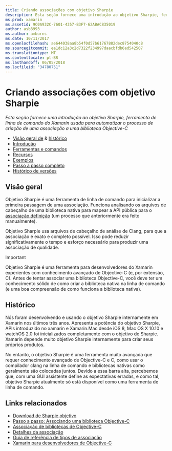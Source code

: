 ```yaml
---
title: Criando associações com objetivo Sharpie
description: Esta seção fornece uma introdução ao objetivo Sharpie, ferramenta de linha de comando do Xamarin usada para automatizar o processo de criação de uma associação a uma biblioteca Objective-C
ms.prod: xamarin
ms.assetid: 9C0A932C-7601-4357-B3F7-62ABAC835019
author: asb3993
ms.author: amburns
ms.date: 10/11/2017
ms.openlocfilehash: ae644038aa8b54f0d57b61767882dec8754040c8
ms.sourcegitcommit: ea1dc12a3c2d7322f234997daacbfdb6ad542507
ms.translationtype: MT
ms.contentlocale: pt-BR
ms.lasthandoff: 06/05/2018
ms.locfileid: "34780751"
---
```

# <a name="creating-bindings-with-objective-sharpie"></a>Criando associações com objetivo Sharpie

_Esta seção fornece uma introdução ao objetivo Sharpie, ferramenta de linha de comando do Xamarin usada para automatizar o processo de criação de uma associação a uma biblioteca Objective-C_

- [Visão geral de](#overview) & [histórico](#history)
- [Introdução](get-started.md)
- [Ferramentas e comandos](tools.md)
- [Recursos](platform/index.md)
- [Exemplos](examples/index.md)
- [Passo a passo completo](~/ios/platform/binding-objective-c/walkthrough.md)
- [Histórico de versões](releases.md)

## <a name="overview"></a>Visão geral

Objetivo Sharpie é uma ferramenta de linha de comando para inicializar a primeira passagem de uma associação.
Funciona analisando os arquivos de cabeçalho de uma biblioteca nativa para mapear a API pública para o [associação definição](~/cross-platform/macios/binding/objective-c-libraries.md#The_API_definition_file) (um processo que anteriormente era feito manualmente).

Objetivo Sharpie usa arquivos de cabeçalho de análise de Clang, para que a associação é exato e completo possível. Isso pode reduzir significativamente o tempo e esforço necessário para produzir uma associação de qualidade.

> [!IMPORTANT]
> Objetivo Sharpie é uma ferramenta para desenvolvedores do Xamarin experientes com conhecimento avançado de Objective-C (e, por extensão, C). Antes de tentar associar uma biblioteca Objective-C, você deve ter um conhecimento sólido de como criar a biblioteca nativa na linha de comando (e uma boa compreensão de como funciona a biblioteca nativa).

## <a name="history"></a>Histórico

Nós foram desenvolvendo e usando o objetivo Sharpie internamente em Xamarin nos últimos três anos. Apresenta a potência do objetivo Sharpie, APIs introduzido no xamarin e Xamarin.Mac desde iOS 8, Mac OS X 10.10 e watchOS 2.0 foi inicializados completamente com o objetivo de Sharpie. Xamarin depende muito objetivo Sharpie internamente para criar seus próprios produtos.

No entanto, o objetivo Sharpie é uma ferramenta muito avançada que requer conhecimento avançado de Objective-C e C, como usar o compilador clang na linha de comando e bibliotecas nativas como geralmente são colocadas juntos. Devido a essa barra alta, percebemos que, com uma GUI assistente define as expectativas erradas, e como tal, objetivo Sharpie atualmente só está disponível como uma ferramenta de linha de comando.

## <a name="related-links"></a>Links relacionados

- [Download de Sharpie objetivo](https://dl.xamarin.com/objective-sharpie/ObjectiveSharpie.pkg)
- [Passo a passo: Associando uma biblioteca Objective-C](~/ios/platform/binding-objective-c/walkthrough.md)
- [Associação de bibliotecas de Objective-C](~/cross-platform/macios/binding/objective-c-libraries.md)
- [Detalhes da associação](~/cross-platform/macios/binding/overview.md)
- [Guia de referência de tipos de associação](~/cross-platform/macios/binding/binding-types-reference.md)
- [Xamarin para desenvolvedores de Objective-C](~/ios/get-started/objective-c-developers/index.md)
